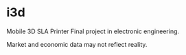 # i3d
Mobile 3D SLA Printer
Final project in electronic engineering.

Market and economic data may not reflect reality.
